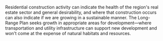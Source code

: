 Residential construction activity can indicate the health of the region's real estate sector and general desirability, and where that construction occurs can also indicate if we are growing in a sustainable manner. The Long-Range Plan seeks growth in appropriate areas for development—where transportation and utility infrastructure can support new development and won't come at the expense of natural habitats and resources.